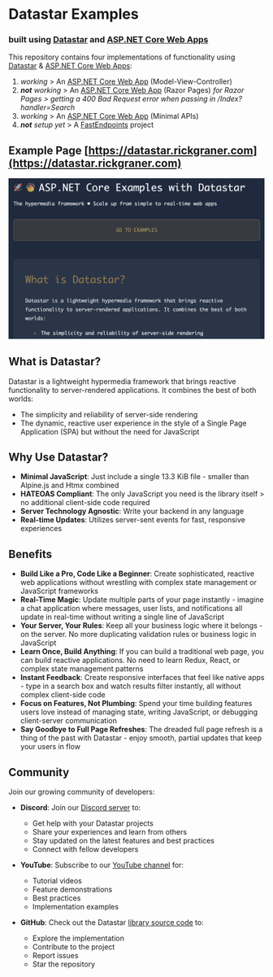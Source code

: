 # Datastar Examples
### built using [Datastar](https://data-star.dev/) and [ASP.NET Core Web Apps](https://dotnet.microsoft.com/en-us/apps/aspnet)

This repository contains four implementations of functionality using [Datastar](https://data-star.dev/) & [ASP.NET Core Web Apps](https://dotnet.microsoft.com/en-us/apps/aspnet):

1. *working* > An [ASP.NET Core Web App](https://learn.microsoft.com/en-us/aspnet/core/data/ef-mvc/intro?view=aspnetcore-9.0) (Model-View-Controller)
2. ****not*** working* > An [ASP.NET Core Web App](https://learn.microsoft.com/en-us/aspnet/core/data/ef-rp/intro?view=aspnetcore-9.0&tabs=visual-studio) (Razor Pages)
  *for Razor Pages > getting a 400 Bad Request error when passing in /Index?handler=Search*
3. *working* > An [ASP.NET Core Web App](https://learn.microsoft.com/en-us/aspnet/core/fundamentals/minimal-apis/overview?view=aspnetcore-9.0) (Minimal APIs)
4. ****not*** setup yet* > A [FastEndpoints](https://fast-endpoints.com/docs/server-sent-events) project

## Example Page [https://datastar.rickgraner.com](https://datastar.rickgraner.com)
![Active Search Demo](datastar-examples.png)  

## What is Datastar?

Datastar is a lightweight hypermedia framework that brings reactive functionality to server-rendered applications. It combines the best of both worlds:

- The simplicity and reliability of server-side rendering
- The dynamic, reactive user experience in the style of a Single Page Application (SPA) but without the need for JavaScript

## Why Use Datastar?

- **Minimal JavaScript**: Just include a single 13.3 KiB file - smaller than Alpine.js and Htmx combined
- **HATEOAS Compliant**: The only JavaScript you need is the library itself > no additional client-side code required
- **Server Technology Agnostic**: Write your backend in any language
- **Real-time Updates**: Utilizes server-sent events for fast, responsive experiences

## Benefits

- **Build Like a Pro, Code Like a Beginner**: Create sophisticated, reactive web applications without wrestling with complex state management or JavaScript frameworks
- **Real-Time Magic**: Update multiple parts of your page instantly - imagine a chat application where messages, user lists, and notifications all update in real-time without writing a single line of JavaScript
- **Your Server, Your Rules**: Keep all your business logic where it belongs - on the server. No more duplicating validation rules or business logic in JavaScript
- **Learn Once, Build Anything**: If you can build a traditional web page, you can build reactive applications. No need to learn Redux, React, or complex state management patterns
- **Instant Feedback**: Create responsive interfaces that feel like native apps - type in a search box and watch results filter instantly, all without complex client-side code
- **Focus on Features, Not Plumbing**: Spend your time building features users love instead of managing state, writing JavaScript, or debugging client-server communication
- **Say Goodbye to Full Page Refreshes**: The dreaded full page refresh is a thing of the past with Datastar - enjoy smooth, partial updates that keep your users in flow

## Community

Join our growing community of developers:

- **Discord**: Join our [Discord server](https://discord.gg/bnRNgZjgPh) to:
  - Get help with your Datastar projects
  - Share your experiences and learn from others
  - Stay updated on the latest features and best practices
  - Connect with fellow developers

- **YouTube**: Subscribe to our [YouTube channel](https://www.youtube.com/@data-star) for:
  - Tutorial videos
  - Feature demonstrations
  - Best practices
  - Implementation examples

- **GitHub**: Check out the Datastar [library source code](https://github.com/starfederation/datastar/tree/main/library) to:
  - Explore the implementation
  - Contribute to the project
  - Report issues
  - Star the repository